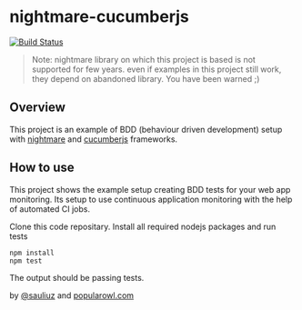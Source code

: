 # nightmare-cucumberjs

[![Build Status](https://api.travis-ci.org/sauliuz/nightmare-cucumberjs.svg?branch=master)](https://travis-ci.org/sauliuz/nightmare-cucumberjs/)

> Note: nightmare library on which this project is based is not supported for few years. even if examples in this project still work, they depend on abandoned library. You have been warned ;)

## Overview

This project is an example of BDD (behaviour driven development) setup with [nightmare](https://github.com/segmentio/nightmare) and [cucumberjs](https://github.com/cucumber/cucumber-js) frameworks.

## How to use

This project shows the example setup creating BDD tests for your web app monitoring. Its setup to use continuous application monitoring with the help of automated CI jobs.

Clone this code repositary. Install all required nodejs packages and run tests

    npm install
    npm test

The output should be passing tests.

by [@sauliuz](https://twitter.com/sauliuz) and [popularowl.com](https://www.popularowl.com "apis made simple")
